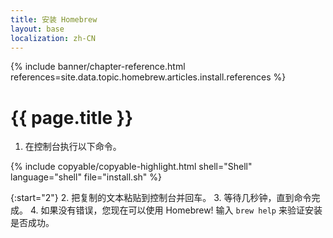 ```yaml
---
title: 安装 Homebrew
layout: base
localization: zh-CN
---
```


{% include banner/chapter-reference.html 
  references=site.data.topic.homebrew.articles.install.references
%}

# {{ page.title }}

1. 在控制台执行以下命令。

{% include copyable/copyable-highlight.html
  shell="Shell"
  language="shell"
  file="install.sh"
%}

{:start="2"}
2. 把复制的文本粘贴到控制台并回车。
3. 等待几秒钟，直到命令完成。
4. 如果没有错误，您现在可以使用 Homebrew! 输入 `brew help` 来验证安装是否成功。
